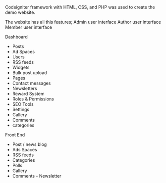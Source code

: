 Codeigniter framework with HTML, CSS, and PHP was used to create the demo website.

The website has all this features;
Admin user interface
Author user interface
Member user interface

Dashboard
- Posts
- Ad Spaces
- Users
- RSS feeds
- Widgets
- Bulk post upload
- Pages
- Contact messages
- Newsletters
- Reward System
- Roles & Permissions
- SEO Tools
- Settings
- Gallery
- Comments
- categories

Front End 
- Post / news blog
- Ads Spaces
- RSS feeds
- Categories
- Polls
- Gallery
- Comments
- Newsletter
